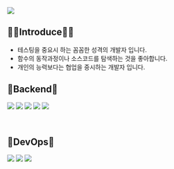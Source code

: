 <img src="https://capsule-render.vercel.app/api?type=wave&color=auto&height=300&section=header&text=HyeonIl%20Lee&fontSize=90" />

<h2 align="left">🤷‍♂️Introduce🤷‍♂️</h2>
<ul>
  <li> 테스팅을 중요시 하는 꼼꼼한 성격의 개발자 입니다. </li>
  <li> 함수의 동작과정이나 소스코드를 탐색하는 것을 좋아합니다.</li>
  <li> 개인의 능력보다는 협업을 중시하는 개발자 입니다.</li>
</ul>

<h2 align="left">👋Backend👋</h2> 
<p align="left">

  <img src="https://img.shields.io/badge/spring-%236DB33F.svg?style=for-the-badge&logo=spring&logoColor=white"/>
  <img src="https://img.shields.io/badge/java-%23ED8B00.svg?style=for-the-badge&logo=openjdk&logoColor=white"/>
  <img src="https://img.shields.io/badge/python-3670A0?style=for-the-badge&logo=python&logoColor=ffdd54"/>
  <img src="https://img.shields.io/badge/mysql-4479A1.svg?style=for-the-badge&logo=mysql&logoColor=white"/>
  <img src="https://img.shields.io/badge/django-%23092E20.svg?style=for-the-badge&logo=django&logoColor=white"/>
</p><br>

<h2 align="left">👋DevOps👋</h2> 
<p align="left">
  <img src="https://img.shields.io/badge/AWS-%23FF9900.svg?style=for-the-badge&logo=amazon-aws&logoColor=white"/>
  <img src="https://img.shields.io/badge/github%20actions-%232671E5.svg?style=for-the-badge&logo=githubactions&logoColor=white"/>
  <img src="https://img.shields.io/badge/github-%23121011.svg?style=for-the-badge&logo=github&logoColor=white"/>


<p></p>




